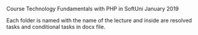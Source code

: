 Course Technology Fundamentals with PHP in SoftUni January 2019

Each folder is named with the name of the lecture and inside are resolved tasks and conditional tasks in docx file.
